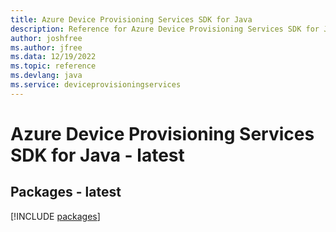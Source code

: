 ```yaml
---
title: Azure Device Provisioning Services SDK for Java
description: Reference for Azure Device Provisioning Services SDK for Java
author: joshfree
ms.author: jfree
ms.data: 12/19/2022
ms.topic: reference
ms.devlang: java
ms.service: deviceprovisioningservices
---
```

# Azure Device Provisioning Services SDK for Java - latest
## Packages - latest
[!INCLUDE [packages](device-provisioning-services-index.md)]